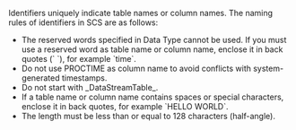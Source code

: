 Identifiers uniquely indicate table names or column names. The naming rules of identifiers in SCS are as follows:
-  The reserved words specified in Data Type cannot be used. If you must use a reserved word as table name or column name, enclose it in back quotes (\` \`), for example \`time\`.
-  Do not use PROCTIME as column name to avoid conflicts with system-generated timestamps.
-  Do not start with \_DataStreamTable\_.
-  If a table name or column name contains spaces or special characters, enclose it in back quotes, for example \`HELLO WORLD\`.
-  The length must be less than or equal to 128 characters (half-angle).

